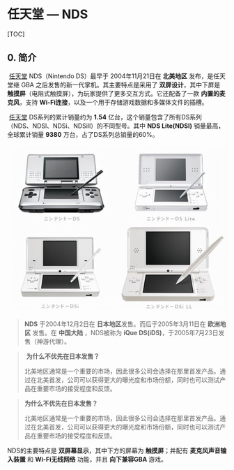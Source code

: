# 任天堂 — NDS

[TOC]

## 0. 简介

​	[任天堂](www.nintendo.com/) NDS（Nintendo DS）最早于 2004年11月21日在 **北美地区** 发布，是任天堂继 GBA 之后发售的新一代掌机。其主要特点是采用了 **双屏设计**，其中下屏是 **触摸屏**（电阻式触摸屏），为玩家提供了更多交互方式。它还配备了一款 **内置的麦克风**，支持 **Wi-Fi连接**，以及一个用于存储游戏数据和多媒体文件的插槽。

​	[任天堂](www.nintendo.com/) DS系列的累计销量约为 **1.54** 亿台，这个销量包含了所有DS系列（NDS、NDSl、NDSi、NDSill）的不同型号。其中 **NDS Lite(NDSl)** 销量最高，全球累计销量 **9380** 万台，占了DS系列总销量的60%。

![image-20240502203603026](https://raw.githubusercontent.com/zjh-jixiaolin/map_strong/main/202405022036161.png)

>**NDS**  于2004年12月2日在 **日本地区**发售。而后于2005年3月11日在 **欧洲地区** 发售。在 **中国大陆** ，NDS被称为 **iQue DS(iDS)**，于2005年7月23日发售（神游代理）。

















>​															**为什么不优先在日本发售？**
>
>北美地区通常是一个重要的市场，因此很多公司会选择在那里首发产品。通过在北美首发，公司可以获得更大的曝光度和市场份额，同时也可以测试产品在重要市场的接受程度和反馈。









>**为什么不优先在日本发售？**
>
>北美地区通常是一个重要的市场，因此很多公司会选择在那里首发产品。通过在北美首发，公司可以获得更大的曝光度和市场份额，同时也可以测试产品在重要市场的接受程度和反馈。





NDS的主要特点是 **双屏幕显示**，其中下方的屏幕为 **触摸屏**；并配有 **麦克风声音输入装置** 和 **Wi-Fi无线网络** 功能，并且 **向下兼容GBA** 游戏。

